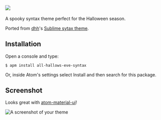 ![](http://i.imgur.com/8VpHSkF.png)
---

A spooky syntax theme perfect for the Halloween season.

Ported from [dhh](https://github.com/dhh)'s [Sublime sytax theme](http://colorsublime.com/theme/All_Hallows_Eve).

## Installation

Open a console and type:

`$ apm install all-hallows-eve-syntax`

Or, inside Atom's settings select Install and then search for this package.

## Screenshot

Looks great with [atom-material-ui](https://github.com/silvestreh/atom-material-ui)!

![A screenshot of your theme](http://i.imgur.com/d4N8Ytl.png)
